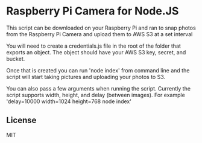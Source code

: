 # Raspberry Pi Camera for Node.JS

This script can be downloaded on your Raspberry Pi and ran to snap photos
from the Raspberry Pi Camera and upload them to AWS S3 at a set interval

You will need to create a credentials.js file in the root of the folder
that exports an object. The object should have your AWS S3 key, secret, and bucket.

Once that is created you can run 'node index' from command line and the script will start
taking pictures and uploading your photos to S3.

You can also pass a few arguments when running the script. Currently the script supports
width, height, and delay (between images). For example 'delay=10000 width=1024 height=768 node index'

## License

MIT